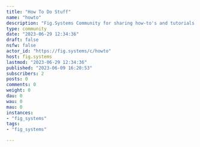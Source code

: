 ```yaml
---
title: "How To Do Stuff" 
name: "howto"
description: "Fig.Systems Community for sharing how-to's and tutorials."
type: community
date: "2023-06-29 12:34:36"
draft: false
nsfw: false
actor_id: "https://fig.systems/c/howto"
host: fig.systems
lastmod: "2023-06-29 12:34:36"
published: "2023-06-09 16:20:53"
subscribers: 2
posts: 0
comments: 0
weight: 0
dau: 0
wau: 0
mau: 0
instances:
- "fig_systems"
tags: 
- "fig_systems"

---
```

